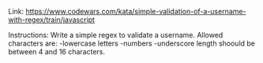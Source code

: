 Link: https://www.codewars.com/kata/simple-validation-of-a-username-with-regex/train/javascript

Instructions:
Write a simple regex to validate a username.
Allowed characters are:
-lowercase letters -numbers -underscore
length shoould be between 4 and 16 characters.